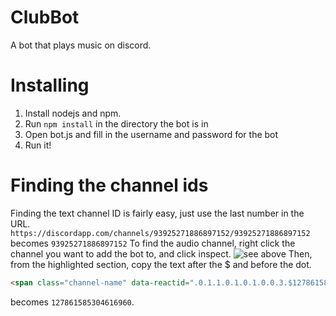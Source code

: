 # ClubBot
A bot that plays music on discord.
# Installing
1. Install nodejs and npm.
2. Run `npm install` in the directory the bot is in
3. Open bot.js and fill in the username and password for the bot
4. Run it!
# Finding the channel ids
Finding the text channel ID is fairly easy, just use the last number in the URL.
`https://discordapp.com/channels/93925271886897152/93925271886897152` becomes `93925271886897152`
To find the audio channel, right click the channel you want to add the bot to, and click inspect.
![see above](http://meharryp.xyz/sharex/2016/01/04/2016-01-04_12-29-56.png)
Then, from the highlighted section, copy the text after the $ and before the dot.
```html
<span class="channel-name" data-reactid=".0.1.1.0.1.0.1.0.0.3.$127861585304616960.0.1">The Men's Room (AFK)</span>
```
becomes `127861585304616960`.
